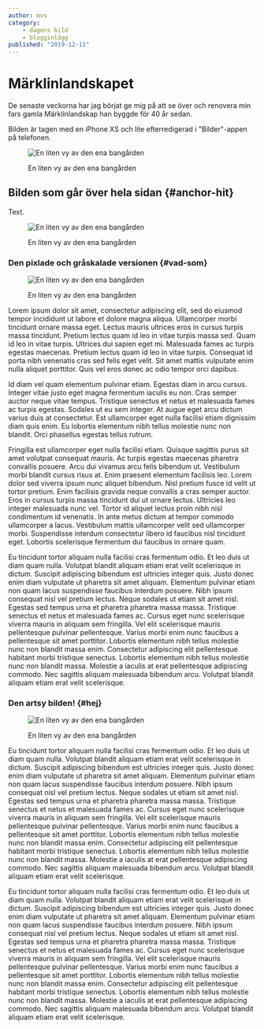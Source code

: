 ```yaml
---
author: mvs
category:
    - dagens bild
    - blogginlägg
published: "2019-12-11"
---
```

Märklinlandskapet
==================================
De senaste veckorna har jag börjat ge mig på att se över och renovera min fars gamla Märklinlandskap han byggde för 40 år sedan.

Bilden är tagen med en iPhone XS och lite efterredigerad i "Bilder"-appen på telefonen.

<figure class="figure">
    <img src="image/marklin_web.jpg?w=800" alt="En liten vy av den ena bangården">
    <figcaption>
        <p>En liten vy av den ena bangården</p>
    </figcaption>
</figure>

<!--more-->

Bilden som går över hela sidan {#anchor-hit}
-----------------------------------

Text.
<figure class="figure right">
    <img src="image/marklin_web.jpg?w=1500&crop=0,200,0,680" alt="En liten vy av den ena bangården">
    <figcaption>
        <p>En liten vy av den ena bangården</p>
    </figcaption>
</figure>  


### Den pixlade och gråskalade versionen {#vad-som}

<figure class="figure left">
    <img src="image/marklin_web.jpg?w=550&f0=grayscale&f1=pixelate,10,10" alt="En liten vy av den ena bangården">
    <figcaption>
        <p>En liten vy av den ena bangården</p>
    </figcaption>
</figure>

Lorem ipsum dolor sit amet, consectetur adipiscing elit, sed do eiusmod tempor incididunt ut labore et dolore magna aliqua. Ullamcorper morbi tincidunt ornare massa eget. Lectus mauris ultrices eros in cursus turpis massa tincidunt. Pretium lectus quam id leo in vitae turpis massa sed. Quam id leo in vitae turpis. Ultrices dui sapien eget mi. Malesuada fames ac turpis egestas maecenas. Pretium lectus quam id leo in vitae turpis. Consequat id porta nibh venenatis cras sed felis eget velit. Sit amet mattis vulputate enim nulla aliquet porttitor. Quis vel eros donec ac odio tempor orci dapibus.

Id diam vel quam elementum pulvinar etiam. Egestas diam in arcu cursus. Integer vitae justo eget magna fermentum iaculis eu non. Cras semper auctor neque vitae tempus. Tristique senectus et netus et malesuada fames ac turpis egestas. Sodales ut eu sem integer. At augue eget arcu dictum varius duis at consectetur. Est ullamcorper eget nulla facilisi etiam dignissim diam quis enim. Eu lobortis elementum nibh tellus molestie nunc non blandit. Orci phasellus egestas tellus rutrum.

Fringilla est ullamcorper eget nulla facilisi etiam. Quisque sagittis purus sit amet volutpat consequat mauris. Ac turpis egestas maecenas pharetra convallis posuere. Arcu dui vivamus arcu felis bibendum ut. Vestibulum morbi blandit cursus risus at. Enim praesent elementum facilisis leo. Lorem dolor sed viverra ipsum nunc aliquet bibendum. Nisl pretium fusce id velit ut tortor pretium. Enim facilisis gravida neque convallis a cras semper auctor. Eros in cursus turpis massa tincidunt dui ut ornare lectus. Ultricies leo integer malesuada nunc vel. Tortor id aliquet lectus proin nibh nisl condimentum id venenatis. In ante metus dictum at tempor commodo ullamcorper a lacus. Vestibulum mattis ullamcorper velit sed ullamcorper morbi. Suspendisse interdum consectetur libero id faucibus nisl tincidunt eget. Lobortis scelerisque fermentum dui faucibus in ornare quam.

Eu tincidunt tortor aliquam nulla facilisi cras fermentum odio. Et leo duis ut diam quam nulla. Volutpat blandit aliquam etiam erat velit scelerisque in dictum. Suscipit adipiscing bibendum est ultricies integer quis. Justo donec enim diam vulputate ut pharetra sit amet aliquam. Elementum pulvinar etiam non quam lacus suspendisse faucibus interdum posuere. Nibh ipsum consequat nisl vel pretium lectus. Neque sodales ut etiam sit amet nisl. Egestas sed tempus urna et pharetra pharetra massa massa. Tristique senectus et netus et malesuada fames ac. Cursus eget nunc scelerisque viverra mauris in aliquam sem fringilla. Vel elit scelerisque mauris pellentesque pulvinar pellentesque. Varius morbi enim nunc faucibus a pellentesque sit amet porttitor. Lobortis elementum nibh tellus molestie nunc non blandit massa enim. Consectetur adipiscing elit pellentesque habitant morbi tristique senectus. Lobortis elementum nibh tellus molestie nunc non blandit massa. Molestie a iaculis at erat pellentesque adipiscing commodo. Nec sagittis aliquam malesuada bibendum arcu. Volutpat blandit aliquam etiam erat velit scelerisque.

### Den artsy bilden! {#hej}

<figure class="figure right">
    <img src="image/marklin_web.jpg?w=700&&f=mean_removal" alt="En liten vy av den ena bangården">
    <figcaption>
        <p>En liten vy av den ena bangården</p>
    </figcaption>
</figure>  

Eu tincidunt tortor aliquam nulla facilisi cras fermentum odio. Et leo duis ut diam quam nulla. Volutpat blandit aliquam etiam erat velit scelerisque in dictum. Suscipit adipiscing bibendum est ultricies integer quis. Justo donec enim diam vulputate ut pharetra sit amet aliquam. Elementum pulvinar etiam non quam lacus suspendisse faucibus interdum posuere. Nibh ipsum consequat nisl vel pretium lectus. Neque sodales ut etiam sit amet nisl. Egestas sed tempus urna et pharetra pharetra massa massa. Tristique senectus et netus et malesuada fames ac. Cursus eget nunc scelerisque viverra mauris in aliquam sem fringilla. Vel elit scelerisque mauris pellentesque pulvinar pellentesque. Varius morbi enim nunc faucibus a pellentesque sit amet porttitor. Lobortis elementum nibh tellus molestie nunc non blandit massa enim. Consectetur adipiscing elit pellentesque habitant morbi tristique senectus. Lobortis elementum nibh tellus molestie nunc non blandit massa. Molestie a iaculis at erat pellentesque adipiscing commodo. Nec sagittis aliquam malesuada bibendum arcu. Volutpat blandit aliquam etiam erat velit scelerisque.

Eu tincidunt tortor aliquam nulla facilisi cras fermentum odio. Et leo duis ut diam quam nulla. Volutpat blandit aliquam etiam erat velit scelerisque in dictum. Suscipit adipiscing bibendum est ultricies integer quis. Justo donec enim diam vulputate ut pharetra sit amet aliquam. Elementum pulvinar etiam non quam lacus suspendisse faucibus interdum posuere. Nibh ipsum consequat nisl vel pretium lectus. Neque sodales ut etiam sit amet nisl. Egestas sed tempus urna et pharetra pharetra massa massa. Tristique senectus et netus et malesuada fames ac. Cursus eget nunc scelerisque viverra mauris in aliquam sem fringilla. Vel elit scelerisque mauris pellentesque pulvinar pellentesque. Varius morbi enim nunc faucibus a pellentesque sit amet porttitor. Lobortis elementum nibh tellus molestie nunc non blandit massa enim. Consectetur adipiscing elit pellentesque habitant morbi tristique senectus. Lobortis elementum nibh tellus molestie nunc non blandit massa. Molestie a iaculis at erat pellentesque adipiscing commodo. Nec sagittis aliquam malesuada bibendum arcu. Volutpat blandit aliquam etiam erat velit scelerisque.
